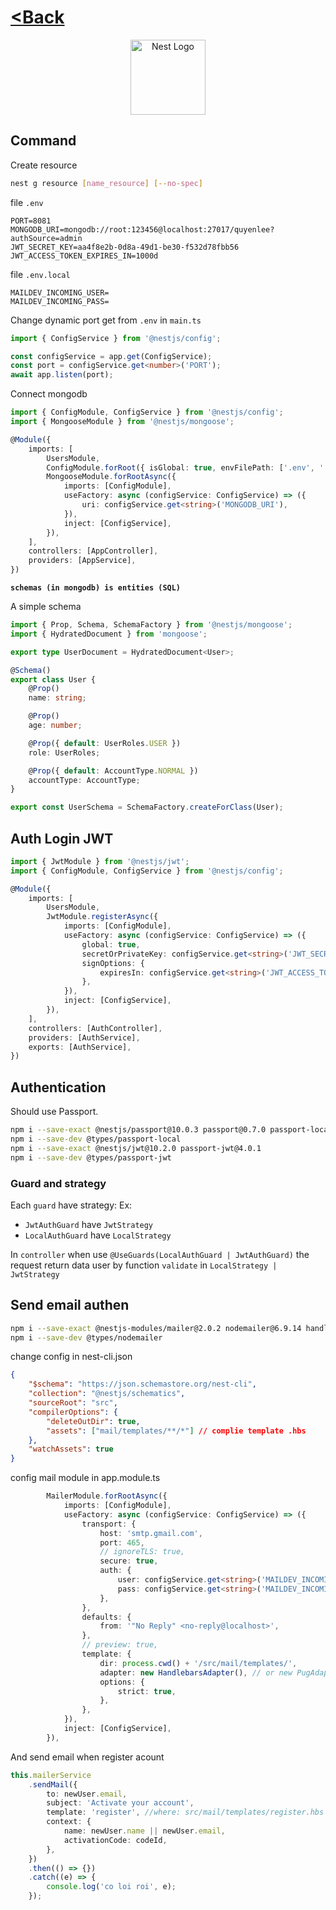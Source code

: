 # **[<Back](../README.md)**

<p align="center">
  <a href="http://nestjs.com/" target="blank"><img src="https://nestjs.com/img/logo-small.svg" width="120" alt="Nest Logo" /></a>
</p>

## Command

Create resource

```bash
nest g resource [name_resource] [--no-spec]
```

file `.env`

```.env
PORT=8081
MONGODB_URI=mongodb://root:123456@localhost:27017/quyenlee?authSource=admin
JWT_SECRET_KEY=aa4f8e2b-0d8a-49d1-be30-f532d78fbb56
JWT_ACCESS_TOKEN_EXPIRES_IN=1000d
```

file `.env.local`

```.env.local
MAILDEV_INCOMING_USER=
MAILDEV_INCOMING_PASS=
```

Change dynamic port get from `.env` in `main.ts`

```ts
import { ConfigService } from '@nestjs/config';

const configService = app.get(ConfigService);
const port = configService.get<number>('PORT');
await app.listen(port);
```

Connect mongodb

```ts
import { ConfigModule, ConfigService } from '@nestjs/config';
import { MongooseModule } from '@nestjs/mongoose';

@Module({
    imports: [
        UsersModule,
        ConfigModule.forRoot({ isGlobal: true, envFilePath: ['.env', '.env.local'] }),  // TODO: Khai bao env file path app read
        MongooseModule.forRootAsync({
            imports: [ConfigModule],
            useFactory: async (configService: ConfigService) => ({
                uri: configService.get<string>('MONGODB_URI'),
            }),
            inject: [ConfigService],
        }),
    ],
    controllers: [AppController],
    providers: [AppService],
})
```

**`schemas (in mongodb) is entities (SQL)`**

A simple schema

```ts
import { Prop, Schema, SchemaFactory } from '@nestjs/mongoose';
import { HydratedDocument } from 'mongoose';

export type UserDocument = HydratedDocument<User>;

@Schema()
export class User {
    @Prop()
    name: string;

    @Prop()
    age: number;

    @Prop({ default: UserRoles.USER })
    role: UserRoles;

    @Prop({ default: AccountType.NORMAL })
    accountType: AccountType;
}

export const UserSchema = SchemaFactory.createForClass(User);
```

## Auth Login JWT

```ts
import { JwtModule } from '@nestjs/jwt';
import { ConfigModule, ConfigService } from '@nestjs/config';

@Module({
    imports: [
        UsersModule,
        JwtModule.registerAsync({
            imports: [ConfigModule],
            useFactory: async (configService: ConfigService) => ({
                global: true,
                secretOrPrivateKey: configService.get<string>('JWT_SECRET_KEY'),
                signOptions: {
                    expiresIn: configService.get<string>('JWT_ACCESS_TOKEN_EXPIRES_IN'),
                },
            }),
            inject: [ConfigService],
        }),
    ],
    controllers: [AuthController],
    providers: [AuthService],
    exports: [AuthService],
})
```

## Authentication

Should use Passport.

```bash
npm i --save-exact @nestjs/passport@10.0.3 passport@0.7.0 passport-local@1.0.0
npm i --save-dev @types/passport-local
npm i --save-exact @nestjs/jwt@10.2.0 passport-jwt@4.0.1
npm i --save-dev @types/passport-jwt
```

### Guard and strategy

Each `guard` have strategy: Ex:

-   `JwtAuthGuard` have `JwtStrategy`
-   `LocalAuthGuard` have `LocalStrategy`

In `controller` when use `@UseGuards(LocalAuthGuard | JwtAuthGuard)` the request return data user by function `validate` in `LocalStrategy | JwtStrategy`

## Send email authen

```bash
npm i --save-exact @nestjs-modules/mailer@2.0.2 nodemailer@6.9.14 handlebars@4.7.8
npm i --save-dev @types/nodemailer
```

change config in nest-cli.json

```json
{
    "$schema": "https://json.schemastore.org/nest-cli",
    "collection": "@nestjs/schematics",
    "sourceRoot": "src",
    "compilerOptions": {
        "deleteOutDir": true,
        "assets": ["mail/templates/**/*"] // complie template .hbs
    },
    "watchAssets": true
}
```

config mail module in app.module.ts

```ts
        MailerModule.forRootAsync({
            imports: [ConfigModule],
            useFactory: async (configService: ConfigService) => ({
                transport: {
                    host: 'smtp.gmail.com',
                    port: 465,
                    // ignoreTLS: true,
                    secure: true,
                    auth: {
                        user: configService.get<string>('MAILDEV_INCOMING_USER'),
                        pass: configService.get<string>('MAILDEV_INCOMING_PASS'),
                    },
                },
                defaults: {
                    from: '"No Reply" <no-reply@localhost>',
                },
                // preview: true,
                template: {
                    dir: process.cwd() + '/src/mail/templates/',
                    adapter: new HandlebarsAdapter(), // or new PugAdapter() or new EjsAdapter()
                    options: {
                        strict: true,
                    },
                },
            }),
            inject: [ConfigService],
        }),
```

And send email when register acount

```ts
this.mailerService
    .sendMail({
        to: newUser.email,
        subject: 'Activate your account',
        template: 'register', //where: src/mail/templates/register.hbs
        context: {
            name: newUser.name || newUser.email,
            activationCode: codeId,
        },
    })
    .then(() => {})
    .catch((e) => {
        console.log('co loi roi', e);
    });
```
